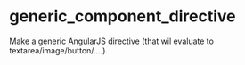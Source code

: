 generic_component_directive
===========================

Make a generic AngularJS directive (that wil evaluate to textarea/image/button/....)